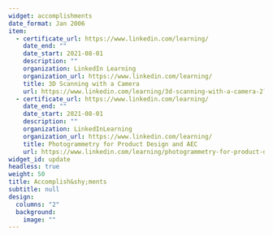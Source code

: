 ```yaml
---
widget: accomplishments
date_format: Jan 2006
item:
  - certificate_url: https://www.linkedin.com/learning/
    date_end: ""
    date_start: 2021-08-01
    description: ""
    organization: LinkedIn Learning
    organization_url: https://www.linkedin.com/learning/
    title: 3D Scanning with a Camera
    url: https://www.linkedin.com/learning/3d-scanning-with-a-camera-2?trk=learning-serp_learning-search-card_search-card&upsellOrderOrigin=default_guest_learning
  - certificate_url: https://www.linkedin.com/learning/
    date_end: ""
    date_start: 2021-08-01
    description: ""
    organization: LinkedInLearning
    organization_url: https://www.linkedin.com/learning/
    title: Photogrammetry for Product Design and AEC
    url: https://www.linkedin.com/learning/photogrammetry-for-product-design-and-aec?trk=learning-serp_learning-search-card_search-card&upsellOrderOrigin=default_guest_learning
widget_id: update
headless: true
weight: 50
title: Accomplish&shy;ments
subtitle: null
design:
  columns: "2"
  background:
    image: ""
---
```

